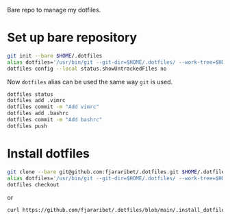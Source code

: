 Bare repo to manage my dotfiles.
# Set up bare repository

```bash
git init --bare $HOME/.dotfiles 
alias dotfiles='/usr/bin/git --git-dir=$HOME/.dotfiles/ --work-tree=$HOME'
dotfiles config --local status.showUntrackedFiles no
``` 

Now `dotfiles` alias can be used the same way `git` is used.
```bash
dotfiles status
dotfiles add .vimrc
dotfiles commit -m "Add vimrc"
dotfiles add .bashrc
dotfiles commit -m "Add bashrc"
dotfiles push
```

# Install dotfiles
```bash
git clone --bare git@github.com:fjararibet/.dotfiles.git $HOME/.dotfiles
alias dotfiles='/usr/bin/git --git-dir=$HOME/.dotfiles/ --work-tree=$HOME'
dotfiles checkout
```
or 
```bash
curl https://github.com/fjararibet/.dotfiles/blob/main/.install_dotfiles.sh | bash
```
